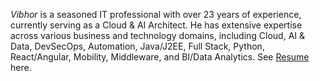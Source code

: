 


*Vibhor* is a seasoned IT professional with over 23 years of experience, currently serving as a Cloud & AI Architect. 
He has extensive expertise across various business and technology domains, including Cloud, AI & Data, DevSecOps, Automation, Java/J2EE, Full Stack, 
Python, React/Angular, Mobility, Middleware, and BI/Data Analytics. See [Resume](../Vibhor_Agarwal_Resume_1.1_Nov24.pdf) here.
